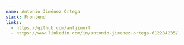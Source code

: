 ```yaml
---
name: Antonio Jiménez Ortega
stack: Frontend
links:
  - https://github.com/antjimort
  - https://www.linkedin.com/in/antonio-jimenez-ortega-612284235/
---
```


